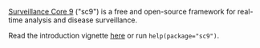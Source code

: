 [Surveillance Core 9](https://www.csids.no/sc9/) ("sc9") is a free and open-source framework for real-time analysis and disease surveillance.

Read the introduction vignette [here](https://www.csids.no/sc9/articles/sc9.html) or run `help(package="sc9")`.
